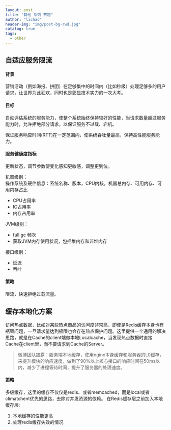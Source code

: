 ```yaml
---
layout: post
title: "其他 系列 赛题"
author: "lichao"
header-img: "img/post-bg-rwd.jpg"
catalog: true
tags:
  - other
---
```

## 自适应服务限流
#### 背景
营销活动（例如海报、拼团）在足够集中的时间内（比如秒级）处理足够多的用户请求，让世界为此狂欢，同时也是彰显技术实力的一次大考。
#### 目标
自动评估系统的服务能力，使整个系统始终保持较好的性能，当请求数量超过服务能力时，允许拒绝部分请求，以保证服务不过载、宕机。

保证服务响应时间(RTT)在一定范围内，使系统吞吐量最高，保持高性能服务能力。

#### 服务健康度指标
更新状态，调节参数使变化感知更敏感，调整更到位。

机器级别：     
操作系统及硬件信息：系统名称、版本，CPU内核，机器总内存、可用内存、可用内存占比
* CPU占用率
* IO占用率
* 内存占用率

JVM级别：     
* full gc 频次
* 获取JVM内存使用状况，包括堆内存和非堆内存

接口级别：     
* 延迟
* 吞吐

#### 策略
限流，快速拒绝过载流量。

## 缓存本地化方案     
访问热点数据，比如对某些热点商品的访问度非常高，即使是Redis缓存本身也有瓶颈问题，一旦请求量达到极限也会存在热点保护问题。这里提供一个通用的解决思路，就是在Cache的client端做本地Localcache，当发现热点数据时直接Cache在client里，而不要请求到Cache的Server。

> 微博团队披露：服务端本地缓存，使用nginx本身缓存和服务器的L0缓存，来提升模块的响应速度，做到了90%以上核心接口的响应时间在50ms以内，减少了进程等待时间，提升了服务器的处理速度。

#### 策略    
多级缓存，这里的缓存不仅仅是redis、或者memcached，而是local或者climatchent优先的思路，去除对并发资源的依赖。
在Redis缓存层之前加入本地缓存层:
1. 本地缓存的性能更高
2. 处理redis缓存失效的情况

